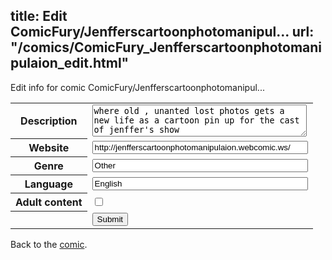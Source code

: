 title: Edit ComicFury/Jenfferscartoonphotomanipul...
url: "/comics/ComicFury_Jenfferscartoonphotomanipulaion_edit.html"
---
Edit info for comic ComicFury/Jenfferscartoonphotomanipul...

<form name="comic" action="http://gaepostmail.appspot.com/comic/" method="post">
<table class="comicinfo">
<tr>
<th>Description</th><td><textarea name="description" cols="40" rows="3">where old , unanted lost photos gets a new life as a cartoon pin up for the cast of jenffer's show</textarea></td>
</tr>
<tr>
<th>Website</th><td><input type="text" name="url" value="http://jenfferscartoonphotomanipulaion.webcomic.ws/" size="40"/></td>
</tr>
<tr>
<th>Genre</th><td><input type="text" name="genre" value="Other" size="40"/></td>
</tr>
<tr>
<th>Language</th><td><input type="text" name="language" value="English" size="40"/></td>
</tr>
<tr>
<th>Adult content</th><td><input type="checkbox" name="adult" value="adult" /></td>
</tr>
<tr>
<th></th><td>
<input type="hidden" name="comic" value="ComicFury_Jenfferscartoonphotomanipulaion" />
<input type="submit" name="submit" value="Submit" />
</td>
</tr>
</table>
</form>

Back to the [comic](ComicFury_Jenfferscartoonphotomanipulaion.html).
